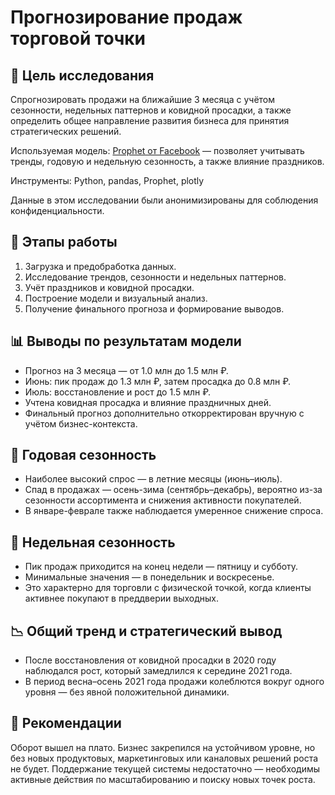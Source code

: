 # Прогнозирование продаж торговой точки

## 🎯 Цель исследования
Спрогнозировать продажи на ближайшие 3 месяца с учётом сезонности, недельных паттернов и ковидной просадки, а также определить общее направление развития бизнеса для принятия стратегических решений.

Используемая модель: [Prophet от Facebook](https://facebook.github.io/prophet/) — позволяет учитывать тренды, годовую и недельную сезонность, а также влияние праздников.

Инструменты: Python, pandas, Prophet, plotly

Данные в этом исследовании были анонимизированы для соблюдения конфиденциальности.


## 🔧 Этапы работы
1. Загрузка и предобработка данных.
2. Исследование трендов, сезонности и недельных паттернов.
3. Учёт праздников и ковидной просадки.
4. Построение модели и визуальный анализ.
5. Получение финального прогноза и формирование выводов.


## 📊 Выводы по результатам модели
- Прогноз на 3 месяца — от 1.0 млн до 1.5 млн ₽.
- Июнь: пик продаж до 1.3 млн ₽, затем просадка до 0.8 млн ₽.
- Июль: восстановление и рост до 1.5 млн ₽.
- Учтена ковидная просадка и влияние праздничных дней.
- Финальный прогноз дополнительно откорректирован вручную с учётом бизнес-контекста.


## 📅 Годовая сезонность
- Наиболее высокий спрос — в летние месяцы (июнь–июль).
- Спад в продажах — осень-зима (сентябрь–декабрь), вероятно из-за сезонности ассортимента и снижения активности покупателей.
- В январе-феврале также наблюдается умеренное снижение спроса.


## 📆 Недельная сезонность
- Пик продаж приходится на конец недели — пятницу и субботу.
- Минимальные значения — в понедельник и воскресенье.
- Это характерно для торговли с физической точкой, когда клиенты активнее покупают в преддверии выходных.


## 📉 Общий тренд и стратегический вывод
- После восстановления от ковидной просадки в 2020 году наблюдался рост, который замедлился к середине 2021 года.
- В период весна–осень 2021 года продажи колеблются вокруг одного уровня — без явной положительной динамики.

## 🧩 Рекомендации
Оборот вышел на плато. Бизнес закрепился на устойчивом уровне, но без новых продуктовых, маркетинговых или каналовых решений роста не будет. Поддержание текущей системы недостаточно — необходимы активные действия по масштабированию и поиску новых точек роста.
